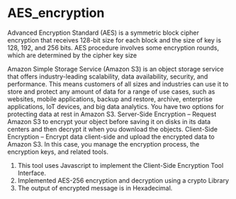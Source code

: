 # AES_encryption
Advanced Encryption Standard (AES) is a symmetric block cipher encryption that receives 128-bit size for each block and the size of key is 128, 192, and 256 bits. AES procedure involves some encryption rounds, which are determined by the cipher key size

Amazon Simple Storage Service (Amazon S3) is an object storage service that offers industry-leading scalability,
data availability, security, and performance. This means customers of all sizes and industries can use it to store
and protect any amount of data for a range of use cases, such as websites, mobile applications, backup and
restore, archive, enterprise applications, IoT devices, and big data analytics. You have two options for
protecting data at rest in Amazon S3. Server-Side Encryption – Request Amazon S3 to encrypt your object
before saving it on disks in its data centers and then decrypt it when you download the objects. Client-Side
Encryption – Encrypt data client-side and upload the encrypted data to Amazon S3. In this case, you manage
the encryption process, the encryption keys, and related tools.


1. This tool uses Javascript to implement the Client-Side Encryption Tool Interface.
2. Implemented AES-256 encryption and decryption using a crypto Library
3. The output of encrypted message is in Hexadecimal.
